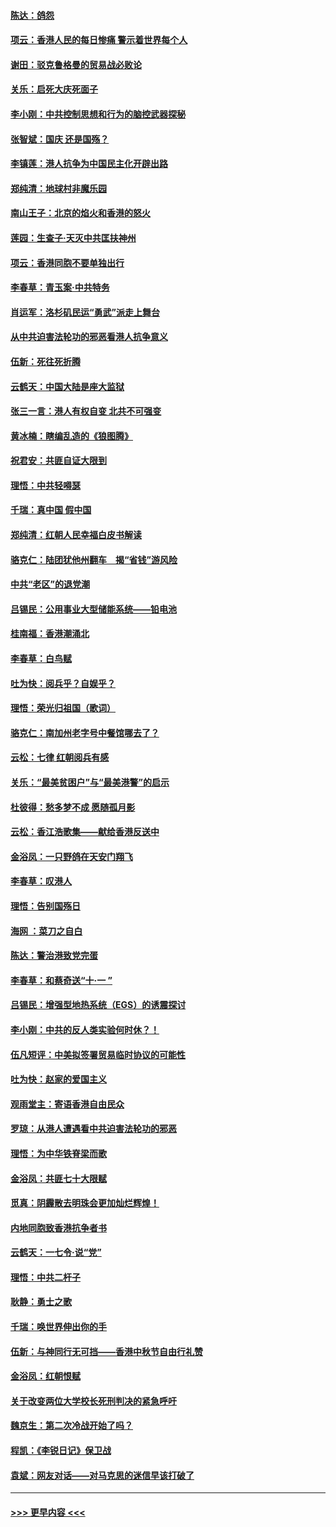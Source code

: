 #### [陈达：鸽怨](../pages/nsc993/n11561879.md?t=10021955) 
#### [项云：香港人民的每日惨痛  警示着世界每个人](../pages/nsc993/n11559273.md?t=10021955) 
#### [谢田：驳克鲁格曼的贸易战必败论](../pages/nsc993/n11555840.md?t=10021955) 
#### [关乐：启死大庆死面子](../pages/nsc993/n11556823.md?t=10021955) 
#### [李小刚：中共控制思想和行为的脑控武器探秘](../pages/nsc993/n11556776.md?t=10021955) 
#### [张智斌：国庆  还是国殇？](../pages/nsc993/n11556617.md?t=10021955) 
#### [李镇莲：港人抗争为中国民主化开辟出路](../pages/nsc993/n11556570.md?t=10021955) 
#### [郑纯清：地球村非魔乐园](../pages/nsc993/n11555415.md?t=10021955) 
#### [南山王子：北京的焰火和香港的怒火](../pages/nsc993/n11555318.md?t=10021955) 
#### [莲园：生查子·天灭中共匡扶神州](../pages/nsc993/n11555302.md?t=10021955) 
#### [项云：香港同胞不要单独出行](../pages/nsc993/n11555276.md?t=10021955) 
#### [李春草：青玉案‧中共特务](../pages/nsc993/n11552356.md?t=10021955) 
#### [肖运军：洛杉矶民运“勇武”派走上舞台](../pages/nsc993/n11551595.md?t=10021955) 
#### [从中共迫害法轮功的邪恶看港人抗争意义](../pages/nsc993/n11540858.md?t=10021955) 
#### [伍新：死往死折腾](../pages/nsc993/n11550174.md?t=10021955) 
#### [云鹤天：中国大陆是座大监狱](../pages/nsc993/n11550155.md?t=10021955) 
#### [张三一言：港人有权自变 北共不可强变](../pages/nsc993/n11550132.md?t=10021955) 
#### [黄冰楠：瞎编乱造的《狼图腾》](../pages/nsc993/n11550082.md?t=10021955) 
#### [祝君安：共匪自证大限到](../pages/nsc993/n11550041.md?t=10021955) 
#### [理悟：中共轻嘚瑟](../pages/nsc993/n11547978.md?t=10021955) 
#### [千瑞：真中国 假中国](../pages/nsc993/n11547865.md?t=10021955) 
#### [郑纯清：红朝人民幸福白皮书解读](../pages/nsc993/n11547499.md?t=10021955) 
#### [骆克仁：陆团犹他州翻车　揭“省钱”游风险](../pages/nsc993/n11546977.md?t=10021955) 
#### [中共“老区”的退党潮](../pages/nsc993/n11545995.md?t=10021955) 
#### [吕锡民：公用事业大型储能系统——铅电池](../pages/nsc993/n11545701.md?t=10021955) 
#### [桂南福：香港潮涌北](../pages/nsc993/n11545682.md?t=10021955) 
#### [李春草：白鸟赋](../pages/nsc993/n11545663.md?t=10021955) 
#### [吐为快：阅兵乎？自娱乎？](../pages/nsc993/n11545625.md?t=10021955) 
#### [理悟：荣光归祖国（歌词）](../pages/nsc993/n11545616.md?t=10021955) 
#### [骆克仁：南加州老字号中餐馆哪去了？](../pages/nsc993/n11545120.md?t=10021955) 
#### [云松：七律 红朝阅兵有感](../pages/nsc993/n11542394.md?t=10021955) 
#### [关乐：“最美贫困户”与“最美港警”的启示](../pages/nsc993/n11542252.md?t=10021955) 
#### [杜彼得：愁多梦不成 愿随孤月影](../pages/nsc993/n11540296.md?t=10021955) 
#### [云松：香江浩歌集——献给香港反送中](../pages/nsc993/n11540149.md?t=10021955) 
#### [金浴凤：一只野鸽在天安门翔飞](../pages/nsc993/n11540280.md?t=10021955) 
#### [李春草：叹港人](../pages/nsc993/n11540119.md?t=10021955) 
#### [理悟：告别国殇日](../pages/nsc993/n11539610.md?t=10021955) 
#### [海网 ：菜刀之自白](../pages/nsc993/n11539597.md?t=10021955) 
#### [陈达：警治港致党完蛋](../pages/nsc993/n11538127.md?t=10021955) 
#### [李春草：和蔡奇送“十·一 ”](../pages/nsc993/n11537810.md?t=10021955) 
#### [吕锡民：增强型地热系统（EGS）的诱震探讨](../pages/nsc993/n11537765.md?t=10021955) 
#### [李小刚：中共的反人类实验何时休？！](../pages/nsc993/n11537669.md?t=10021955) 
#### [伍凡短评：中美拟签署贸易临时协议的可能性](../pages/nsc993/n11536773.md?t=10021955) 
#### [吐为快：赵家的爱国主义](../pages/nsc993/n11536750.md?t=10021955) 
#### [观雨堂主：寄语香港自由民众](../pages/nsc993/n11536735.md?t=10021955) 
#### [罗琼：从港人遭遇看中共迫害法轮功的邪恶](../pages/nsc993/n11507862.md?t=10021955) 
#### [理悟：为中华铁脊梁而歌](../pages/nsc993/n11534458.md?t=10021955) 
#### [金浴凤：共匪七十大限赋](../pages/nsc993/n11534434.md?t=10021955) 
#### [觅真：阴霾散去明珠会更加灿烂辉煌！](../pages/nsc993/n11531858.md?t=10021955) 
#### [内地同胞致香港抗争者书](../pages/nsc993/n11531645.md?t=10021955) 
#### [云鹤天：一七令‧说“党”](../pages/nsc993/n11529099.md?t=10021955) 
#### [理悟：中共二杆子](../pages/nsc993/n11529046.md?t=10021955) 
#### [耿静：勇士之歌](../pages/nsc993/n11527562.md?t=10021955) 
#### [千瑞：唤世界伸出你的手](../pages/nsc993/n11526942.md?t=10021955) 
#### [伍新：与神同行无可挡——香港中秋节自由行礼赞](../pages/nsc993/n11526801.md?t=10021955) 
#### [金浴凤：红朝恨赋](../pages/nsc993/n11524312.md?t=10021955) 
#### [关于改变两位大学校长死刑判决的紧急呼吁](../pages/nsc993/n11524103.md?t=10021955) 
#### [魏京生：第二次冷战开始了吗？](../pages/nsc993/n11524023.md?t=10021955) 
#### [程凯：《李锐日记》保卫战](../pages/nsc993/n11522922.md?t=10021955) 
#### [袁斌：网友对话——对马克思的迷信早该打破了](../pages/nsc993/n11522561.md?t=10021955) 

----
#### [ >>> 更早内容 <<< ](../indexes/nsc993-earlier.md)
